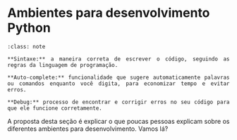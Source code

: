# Ambientes para desenvolvimento Python

<div style="text-align: justify">

```{admonition} Se liga nos conceitos
:class: note

**Sintaxe:** a maneira correta de escrever o código, seguindo as regras da linguagem de programação.

**Auto-complete:** funcionalidade que sugere automaticamente palavras ou comandos enquanto você digita, para economizar tempo e evitar erros.

**Debug:** processo de encontrar e corrigir erros no seu código para que ele funcione corretamente.
```

A proposta desta seção é explicar o que poucas pessoas explicam sobre os diferentes ambientes para desenvolvimento. Vamos lá?

</div>
